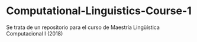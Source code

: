 # Computational-Linguistics-Course-1
Se trata de un repositorio para el curso de Maestría Lingüística Computacional I (2018)
